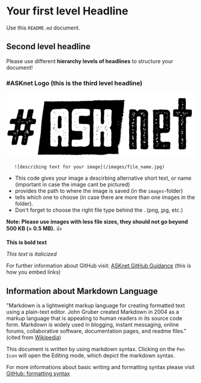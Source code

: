 # Your first level Headline

Use this `README.md` document.  


## Second level headline
Please use different **hierarchy levels of headlines** to structure your document!  


### #ASKnet Logo (this is the third level headline)

![ASKnet Logo](/images/asknet-logo.png)

  ```
     ![describing text for your image](/images/file_name.jpg)
  ```

- This code gives your image a descirbing alternative short text, or name (important in case the image cant be pictured)
- provides the path to where the image is saved (in the `images`-folder)
- tells which one to choose (in case there are more than one images in the folder).
- Don't forget to choose the right file type behind the `.`(png, jpg, etc.)  


**Note: Please use images with less file sizes, they should not go beyond 500 KB (= 0.5 MB).** :+1:

**This is bold text**  

_This text is italicized_  

For further information about GitHub visit: [ASKnet GitHub Guidance](https://asknet-open-training.github.io/Github-Guidance/) (this is how you embed links)  


## Information about Markdown Language

"Markdown is a lightweight markup language for creating formatted text using a plain-text editor. John Gruber created Markdown in 2004 as a markup language that is appealing to human readers in its source code form. Markdown is widely used in blogging, instant messaging, online forums, collaborative software, documentation pages, and readme files." (cited from [Wikipedia](https://en.wikipedia.org/wiki/Markdown))

This document is written by using markdown syntax. Clicking on the `Pen Icon` will open the Editing mode, which depict the markdown syntax.

For more informations about basic writing and formatting syntax please visit [GitHub: formatting syntax](https://docs.github.com/en/get-started/writing-on-github/getting-started-with-writing-and-formatting-on-github/basic-writing-and-formatting-syntax)

